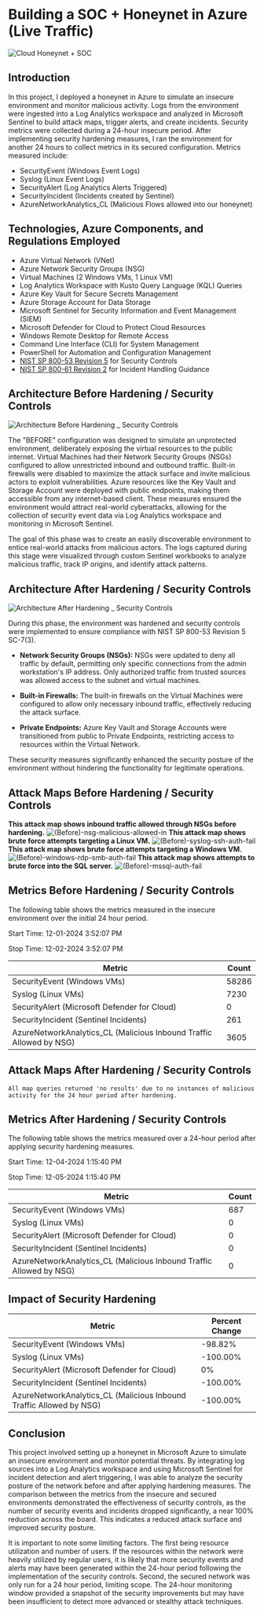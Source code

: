 # Building a SOC + Honeynet in Azure (Live Traffic)
![Cloud Honeynet + SOC](https://github.com/user-attachments/assets/641e6b1d-791b-4641-8a1f-02fb8336c6fc)




## Introduction

In this project, I deployed a honeynet in Azure to simulate an insecure environment and monitor malicious activity. Logs from the environment were ingested into a Log Analytics workspace and analyzed in Microsoft Sentinel to build attack maps, trigger alerts, and create incidents. Security metrics were collected during a 24-hour insecure period. After implementing security hardening measures, I ran the environment for another 24 hours to collect metrics in its secured configuration. Metrics measured include:

- SecurityEvent (Windows Event Logs)
- Syslog (Linux Event Logs)
- SecurityAlert (Log Analytics Alerts Triggered)
- SecurityIncident (Incidents created by Sentinel)
- AzureNetworkAnalytics_CL (Malicious Flows allowed into our honeynet)

## Technologies, Azure Components, and Regulations Employed

- Azure Virtual Network (VNet)
- Azure Network Security Groups (NSG)
- Virtual Machines (2 Windows VMs, 1 Linux VM)
- Log Analytics Workspace with Kusto Query Language (KQL) Queries
- Azure Key Vault for Secure Secrets Management
- Azure Storage Account for Data Storage
- Microsoft Sentinel for Security Information and Event Management (SIEM)
- Microsoft Defender for Cloud to Protect Cloud Resources
- Windows Remote Desktop for Remote Access
- Command Line Interface (CLI) for System Management
- PowerShell for Automation and Configuration Management
- <a href="https://csrc.nist.gov/pubs/sp/800/53/r5/upd1/final"> NIST SP 800-53 Revision 5</a> for Security Controls
- <a href="https://csrc.nist.gov/pubs/sp/800/61/r2/final"> NIST SP 800-61 Revision 2</a> for Incident Handling Guidance


## Architecture Before Hardening / Security Controls
![Architecture Before Hardening _ Security Controls](https://github.com/user-attachments/assets/e1d5f5ed-c28c-4ad7-9cdb-e5b3ed12b015)

The "BEFORE" configuration was designed to simulate an unprotected environment, deliberately exposing the virtual resources to the public internet. Virtual Machines had their Network Security Groups (NSGs) configured to allow unrestricted inbound and outbound traffic. Built-in firewalls were disabled to maximize the attack surface and invite malicious actors to exploit vulnerabilities. Azure resources like the Key Vault and Storage Account were deployed with public endpoints, making them accessible from any internet-based client. These measures ensured the environment would attract real-world cyberattacks, allowing for the collection of security event data via Log Analytics workspace and monitoring in Microsoft Sentinel.

The goal of this phase was to create an easily discoverable environment to entice real-world attacks from malicious actors. The logs captured during this stage were visualized through custom Sentinel workbooks to analyze malicious traffic, track IP origins, and identify attack patterns.


## Architecture After Hardening / Security Controls
![Architecture After Hardening _ Security Controls](https://github.com/user-attachments/assets/a0a04c20-2a52-4a45-9dc6-ea088dfcaeb5)

During this phase, the environment was hardened and security controls were implemented to ensure compliance with NIST SP 800-53 Revision 5 SC-7(3).

- **Network Security Groups (NSGs):** NSGs were updated to deny all traffic by default, permitting only specific connections from the admin workstation's IP address. Only authorized traffic from trusted sources was allowed access to the subnet and virtual machines.

- **Built-in Firewalls:** The built-in firewalls on the Virtual Machines were configured to allow only necessary inbound traffic, effectively reducing the attack surface.

- **Private Endpoints:** Azure Key Vault and Storage Accounts were transitioned from public to Private Endpoints, restricting access to resources within the Virtual Network.

These security measures significantly enhanced the security posture of the environment without hindering the functionality for legitimate operations.

## Attack Maps Before Hardening / Security Controls
**This attack map shows inbound traffic allowed through NSGs before hardening.**
![(Before)-nsg-malicious-allowed-in](https://github.com/user-attachments/assets/f5a438a5-e7f1-48a6-9922-ba4781fadad0)
**This attack map shows brute force attempts targeting a Linux VM.**
![(Before)-syslog-ssh-auth-fail](https://github.com/user-attachments/assets/d5de6435-b486-4e81-86a4-cfc759ac934e)
**This attack map shows brute force attempts targeting a Windows VM.**
![(Before)-windows-rdp-smb-auth-fail](https://github.com/user-attachments/assets/dbbdf0d7-94ee-4ff9-ba7a-1b9d7ed21754)
**This attack map shows attempts to brute force into the SQL server.**
![(Before)-mssql-auth-fail](https://github.com/user-attachments/assets/76a58758-6c03-4903-a1dc-0a2e3bde8809)


## Metrics Before Hardening / Security Controls

The following table shows the metrics measured in the insecure environment over the initial 24 hour period.

Start Time: 12-01-2024 3:52:07 PM

Stop Time: 12-02-2024 3:52:07 PM

| Metric                                                             | Count
| ------------------------------------------------------------------ | -----
| SecurityEvent (Windows VMs)                                        | 58286
| Syslog (Linux VMs)                                                 | 7230
| SecurityAlert (Microsoft Defender for Cloud)                       | 0
| SecurityIncident (Sentinel Incidents)                              | 261
| AzureNetworkAnalytics_CL (Malicious Inbound Traffic Allowed by NSG)| 3605

## Attack Maps After Hardening / Security Controls

```All map queries returned 'no results' due to no instances of malicious activity for the 24 hour period after hardening.```

## Metrics After Hardening / Security Controls

The following table shows the metrics measured over a 24-hour period after applying security hardening measures.

Start Time: 12-04-2024 1:15:40 PM

Stop Time:	12-05-2024 1:15:40 PM

| Metric                                                             | Count
| ------------------------------------------------------------------ | -----
| SecurityEvent (Windows VMs)                                        | 687
| Syslog (Linux VMs)                                                 | 0
| SecurityAlert (Microsoft Defender for Cloud)                       | 0
| SecurityIncident (Sentinel Incidents)                              | 0
| AzureNetworkAnalytics_CL (Malicious Inbound Traffic Allowed by NSG)| 0

## Impact of Security Hardening

| Metric                                                             | Percent Change
| ------------------------------------------------------------------ | -----
| SecurityEvent (Windows VMs)                                        | -98.82%
| Syslog (Linux VMs)                                                 | -100.00%
| SecurityAlert (Microsoft Defender for Cloud)                       | 0%
| SecurityIncident (Sentinel Incidents)                              | -100.00%
| AzureNetworkAnalytics_CL (Malicious Inbound Traffic Allowed by NSG)| -100.00%

## Conclusion

This project involved setting up a honeynet in Microsoft Azure to simulate an insecure environment and monitor potential threats. By integrating log sources into a Log Analytics workspace and using Microsoft Sentinel for incident detection and alert triggering, I was able to analyze the security posture of the network before and after applying hardening measures. The comparison between the metrics from the insecure and secured environments demonstrated the effectiveness of security controls, as the number of security events and incidents dropped significantly, a near 100% reduction across the board. This indicates a reduced attack surface and improved security posture.

It is important to note some limiting factors. The first being resource utilization and number of users. If the resources within the network were heavily utilized by regular users, it is likely that more security events and alerts may have been generated within the 24-hour period following the implementation of the security controls. Second, the secured network was only run for a 24 hour period, limiting scope. The 24-hour monitoring window provided a snapshot of the security improvements but may have been insufficient to detect more advanced or stealthy attack techniques.
